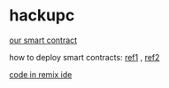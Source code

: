 # hackupc
[our smart contract]( https://ropsten.etherscan.io/address/0xb3d55bc9691cf2599637c13d09b91b05b10763eb )

how to deploy smart contracts:
[ref1](https://github.com/JacqMT/web3j-maven-example/wiki/Smart-Contracts-in-Java) ,
[ref2](https://medium.com/swlh/deploy-smart-contracts-on-ropsten-testnet-through-ethereum-remix-233cd1494b4b)

[code in remix ide](https://remix.ethereum.org/#optimize=true&version=soljson-v0.4.25+commit.59dbf8f1.js)
